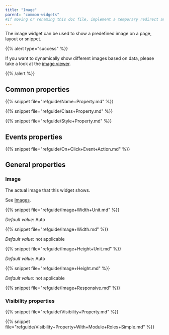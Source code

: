 ```yaml
---
title: "Image"
parent: "common-widgets"
#If moving or renaming this doc file, implement a temporary redirect and let the respective team know they should update the URL in the product. See Mapping to Products for more details.
---
```



The image widget can be used to show a predefined image on a page, layout or snippet.

{{% alert type="success" %}}

If you want to dynamically show different images based on data, please take a look at the [image viewer](image-viewer).

{{% /alert %}}

## Common properties

{{% snippet file="refguide/Name+Property.md" %}}

{{% snippet file="refguide/Class+Property.md" %}}

{{% snippet file="refguide/Style+Property.md" %}}

## Events properties

{{% snippet file="refguide/On+Click+Event+Action.md" %}}

## General properties

### Image

The actual image that this widget shows.

See [Images](images).

{{% snippet file="refguide/Image+Width+Unit.md" %}}

_Default value_: Auto

{{% snippet file="refguide/Image+Width.md" %}}

_Default value_: not applicable

{{% snippet file="refguide/Image+Height+Unit.md" %}}

_Default value_: Auto

{{% snippet file="refguide/Image+Height.md" %}}

_Default value_: not applicable

{{% snippet file="refguide/Image+Responsive.md" %}}

### Visibility properties

{{% snippet file="refguide/Visibility+Property.md" %}}

{{% snippet file="refguide/Visibility+Property+With+Module+Roles+Simple.md" %}}
